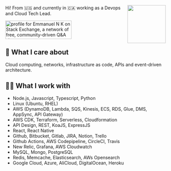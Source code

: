
<a href="https://www.youracclaim.com/badges/a3152cd8-e8dd-4c7b-8d26-e98e3f5f3bdb/public_url"><img src="https://user-images.githubusercontent.com/19330930/129369512-9f686c0f-204d-410b-b982-cfccb251732b.png" width="120" height="120" valign="middle" align="right"></a> 

Hi! From 🇺🇬 and currently in 🇨🇦 working as a Devops and Cloud Tech Lead. 

<a href="https://stackexchange.com/users/3555135"><img src="https://stackexchange.com/users/flair/3555135.png?theme=clean" width="208" height="58" alt="profile for Emmanuel N K on Stack Exchange, a network of free, community-driven Q&amp;A sites" title="profile for Emmanuel N K on Stack Exchange, a network of free, community-driven Q&amp;A sites"></a> 

## 🐻 What I care about

Cloud computing, networks, infrastructure as code, APIs and event-driven architecture. 

## 👷🏿 What I work with
- Node.js, Javascript, Typescript, Python
- Linux (Ubuntu, RHEL)
- AWS (DynamoDB, Lambda, SQS, Kinesis, ECS, RDS, Glue, DMS, AppSync, API Gateway)
- AWS CDK, Terraform, Serverless, Cloudformation
- API Design, REST, KoaJS, ExpressJS
- React, React Native
- Github, Bitbucket, Gitlab, JIRA, Notion, Trello
- Github Actions, AWS Codepipeline, CircleCI, Travis
- New Relic, Grafana, AWS Cloudwatch
- MySQL, Mongo, PostgreSQL
- Redis, Memcache, Elasticsearch, AWs Opensearch
- Google Cloud, Azure, AliCloud, DigitalOcean, Heroku
